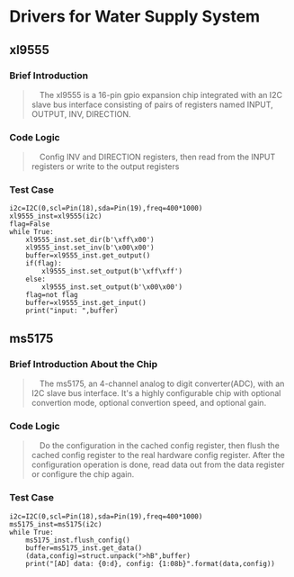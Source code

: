 # Drivers for Water Supply System

## xl9555

### Brief Introduction
> &ensp;&ensp;The xl9555 is a 16-pin gpio expansion chip integrated with an I2C slave bus interface consisting of pairs of registers named INPUT, OUTPUT, INV, DIRECTION.

### Code Logic
> &ensp;&ensp;Config INV and DIRECTION registers, then read from the INPUT registers or write to the output registers

### Test Case
```
i2c=I2C(0,scl=Pin(18),sda=Pin(19),freq=400*1000)
xl9555_inst=xl9555(i2c)
flag=False
while True:
    xl9555_inst.set_dir(b'\xff\x00')
    xl9555_inst.set_inv(b'\x00\x00')
    buffer=xl9555_inst.get_output()
    if(flag):
        xl9555_inst.set_output(b'\xff\xff')
    else:
        xl9555_inst.set_output(b'\x00\x00')
    flag=not flag
    buffer=xl9555_inst.get_input()
    print("input: ",buffer)
```


## ms5175

### Brief Introduction About the Chip
> &ensp;&ensp;The ms5175, an 4-channel analog to digit converter(ADC), with an I2C slave bus interface. It's a highly configurable chip with optional convertion mode, optional convertion speed, and optional gain.

### Code Logic
> &ensp;&ensp;Do the configuration in the cached config register, then flush the cached config register to the real hardware config register. After the configuration operation is done, read data out from the data register or configure the chip again.

### Test Case
```
i2c=I2C(0,scl=Pin(18),sda=Pin(19),freq=400*1000)
ms5175_inst=ms5175(i2c)
while True:
    ms5175_inst.flush_config()
    buffer=ms5175_inst.get_data()
    (data,config)=struct.unpack(">hB",buffer)
    print("[AD] data: {0:d}, config: {1:08b}".format(data,config))
```